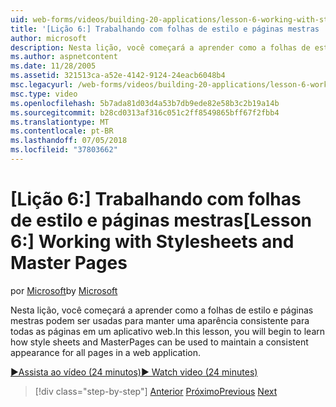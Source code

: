 ```yaml
---
uid: web-forms/videos/building-20-applications/lesson-6-working-with-stylesheets-and-master-pages
title: '[Lição 6:] Trabalhando com folhas de estilo e páginas mestras | Microsoft Docs'
author: microsoft
description: Nesta lição, você começará a aprender como a folhas de estilo e páginas mestras podem ser usadas para manter uma aparência consistente para todas as páginas em um aplicativo web.
ms.author: aspnetcontent
ms.date: 11/28/2005
ms.assetid: 321513ca-a52e-4142-9124-24eacb6048b4
msc.legacyurl: /web-forms/videos/building-20-applications/lesson-6-working-with-stylesheets-and-master-pages
msc.type: video
ms.openlocfilehash: 5b7ada81d03d4a53b7db9ede82e58b3c2b19a14b
ms.sourcegitcommit: b28cd0313af316c051c2ff8549865bff67f2fbb4
ms.translationtype: MT
ms.contentlocale: pt-BR
ms.lasthandoff: 07/05/2018
ms.locfileid: "37803662"
---
```

<a name="lesson-6-working-with-stylesheets-and-master-pages"></a><span data-ttu-id="1ec34-103">[Lição 6:] Trabalhando com folhas de estilo e páginas mestras</span><span class="sxs-lookup"><span data-stu-id="1ec34-103">[Lesson 6:] Working with Stylesheets and Master Pages</span></span>
====================
<span data-ttu-id="1ec34-104">por [Microsoft](https://github.com/microsoft)</span><span class="sxs-lookup"><span data-stu-id="1ec34-104">by [Microsoft](https://github.com/microsoft)</span></span>

<span data-ttu-id="1ec34-105">Nesta lição, você começará a aprender como a folhas de estilo e páginas mestras podem ser usadas para manter uma aparência consistente para todas as páginas em um aplicativo web.</span><span class="sxs-lookup"><span data-stu-id="1ec34-105">In this lesson, you will begin to learn how style sheets and MasterPages can be used to maintain a consistent appearance for all pages in a web application.</span></span>

[<span data-ttu-id="1ec34-106">&#9654;Assista ao vídeo (24 minutos)</span><span class="sxs-lookup"><span data-stu-id="1ec34-106">&#9654; Watch video (24 minutes)</span></span>](https://channel9.msdn.com/Blogs/ASP-NET-Site-Videos/lesson-6-working-with-stylesheets-and-master-pages)

> [!div class="step-by-step"]
> <span data-ttu-id="1ec34-107">[Anterior](lesson-5-debugging-and-tracing-your-website.md)
> [Próximo](lesson-7-databinding-to-user-interface-controls.md)</span><span class="sxs-lookup"><span data-stu-id="1ec34-107">[Previous](lesson-5-debugging-and-tracing-your-website.md)
[Next](lesson-7-databinding-to-user-interface-controls.md)</span></span>
